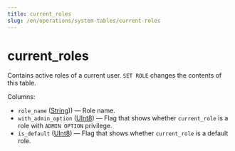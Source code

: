 ```yaml
---
title: current_roles
slug: /en/operations/system-tables/current-roles
---
```

# current_roles

Contains active roles of a current user. `SET ROLE` changes the contents of this table.

Columns:

 - `role_name` ([String](../../sql-reference/data-types/string.md))) — Role name.
 - `with_admin_option` ([UInt8](../../sql-reference/data-types/int-uint.md#uint-ranges)) — Flag that shows whether `current_role` is a role with `ADMIN OPTION` privilege.
 - `is_default` ([UInt8](../../sql-reference/data-types/int-uint.md#uint-ranges)) — Flag that shows whether `current_role` is a default role.
